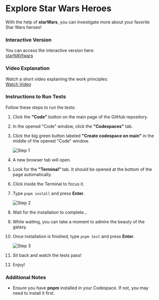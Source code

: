 # Explore Star Wars Heroes

With the help of **starWars**, you can investigate more about your favorite Star Wars heroes!

### Interactive Version

You can access the interactive version here:  
[starNAVIwars](https://starnavi-wars-t4sl.vercel.app/)

### Video Explanation

Watch a short video explaining the work principles:  
[Watch Video](https://www.loom.com/share/1cbb53a867a64b169f0671111a36ea8b?sid=ceaeb5ac-6f46-42a1-8a64-e8e7ded08b3f)

### Instructions to Run Tests

Follow these steps to run the tests:

1. Click the **"Code"** button on the main page of the GitHub repository.
2. In the opened "Code" window, click the **"Codespaces"** tab.
3. Click the big green button labeled **"Create codespace on main"** in the middle of the opened "Code" window.

   ![Step 1](./Step%201.png)

4. A new browser tab will open.
5. Look for the **"Terminal"** tab. It should be opened at the bottom of the page automatically.
6. Click inside the Terminal to focus it.
7. Type `pnpm install` and press **Enter**.

   ![Step 2](./Step%202.png)

8. Wait for the installation to complete...
9. While waiting, you can take a moment to admire the beauty of the galaxy.
10. Once installation is finished, type `pnpm test` and press **Enter**.

    ![Step 3](./Step%203.png)

11. Sit back and watch the tests pass!
12. Enjoy!

### Additional Notes

- Ensure you have **pnpm** installed in your Codespace. If not, you may need to install it first.
